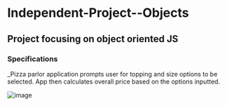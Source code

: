 # Independent-Project--Objects
## Project focusing on object oriented JS

### Specifications
_Pizza parlor application prompts user for topping and size options to be selected. App then calculates overall price based on the options inputted.

![image](https://user-images.githubusercontent.com/9637712/73583683-75a05f80-4448-11ea-9312-f00e906090c2.png)

